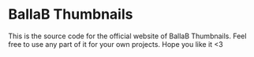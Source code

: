 # BallaB Thumbnails

This is the source code for the official website of BallaB Thumbnails.
Feel free to use any part of it for your own projects.
Hope you like it <3
